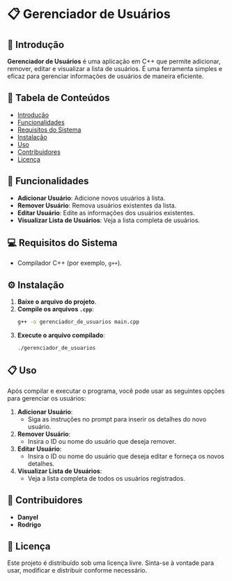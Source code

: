 # 📋 Gerenciador de Usuários

## 📖 Introdução
**Gerenciador de Usuários** é uma aplicação em C++ que permite adicionar, remover, editar e visualizar a lista de usuários. É uma ferramenta simples e eficaz para gerenciar informações de usuários de maneira eficiente.

## 📑 Tabela de Conteúdos
- [Introdução](#-introdução)
- [Funcionalidades](#-funcionalidades)
- [Requisitos do Sistema](#-requisitos-do-sistema)
- [Instalação](#-instalação)
- [Uso](#-uso)
- [Contribuidores](#-contribuidores)
- [Licença](#-licença)

## 🚀 Funcionalidades
- **Adicionar Usuário**: Adicione novos usuários à lista.
- **Remover Usuário**: Remova usuários existentes da lista.
- **Editar Usuário**: Edite as informações dos usuários existentes.
- **Visualizar Lista de Usuários**: Veja a lista completa de usuários.

## 💻 Requisitos do Sistema
- Compilador C++ (por exemplo, `g++`).

## ⚙️ Instalação
1. **Baixe o arquivo do projeto**.
2. **Compile os arquivos `.cpp`**:
    ```sh
    g++ -o gerenciador_de_usuarios main.cpp
    ```
3. **Execute o arquivo compilado**:
    ```sh
    ./gerenciador_de_usuarios
    ```

## 📋 Uso
Após compilar e executar o programa, você pode usar as seguintes opções para gerenciar os usuários:

1. **Adicionar Usuário**:
    - Siga as instruções no prompt para inserir os detalhes do novo usuário.
2. **Remover Usuário**:
    - Insira o ID ou nome do usuário que deseja remover.
3. **Editar Usuário**:
    - Insira o ID ou nome do usuário que deseja editar e forneça os novos detalhes.
4. **Visualizar Lista de Usuários**:
    - Veja a lista completa de todos os usuários registrados.

## 👥 Contribuidores
- **Danyel**
- **Rodrigo**

## 📄 Licença
Este projeto é distribuído sob uma licença livre. Sinta-se à vontade para usar, modificar e distribuir conforme necessário.
